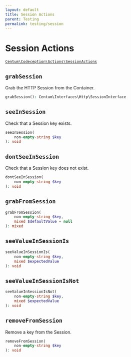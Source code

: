 ```yaml
---
layout: default
title: Session Actions
parent: Testing
permalink: testing/session
---
```




# Session Actions

[`Centum\Codeception\Actions\SessionActions`](https://github.com/SidRoberts/centum/blob/main/src/Codeception/Actions/SessionActions.php)



## `grabSession`

Grab the HTTP Session from the Container.

```php
grabSession(): Centum\Interfaces\Http\SessionInterface
```



## `seeInSession`

Check that a Session key exists.

```php
seeInSession(
    non-empty-string $key
): void
```



## `dontSeeInSession`

Check that a Session key does not exist.

```php
dontSeeInSession(
    non-empty-string $key
): void
```



## `grabFromSession`

```php
grabFromSession(
    non-empty-string $key,
    mixed $defaultValue = null
): mixed
```



## `seeValueInSessionIs`

```php
seeValueInSessionIs(
    non-empty-string $key,
    mixed $expectedValue
): void
```



## `seeValueInSessionIsNot`

```php
seeValueInSessionIsNot(
    non-empty-string $key,
    mixed $expectedValue
): void
```



## `removeFromSession`

Remove a key from the Session.

```php
removeFromSession(
    non-empty-string $key
): void
```
